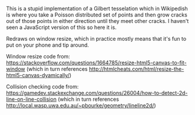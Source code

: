 This is a stupid implementation of a Gilbert tesselation which in Wikipedish is where you take a Poisson distributed set of points and then grow cracks out of those points in either direction until they meet other cracks. I haven't seen a JavaScript version of this so here it is.

Redraws on window resize, which in practice mostly means that it's fun to put on your phone and tip around.

Window resize code from:
https://stackoverflow.com/questions/1664785/resize-html5-canvas-to-fit-window
(which in turn references http://htmlcheats.com/html/resize-the-html5-canvas-dyamically/)

Collision checking code from:
https://gamedev.stackexchange.com/questions/26004/how-to-detect-2d-line-on-line-collision
(which in turn references http://local.wasp.uwa.edu.au/~pbourke/geometry/lineline2d/)